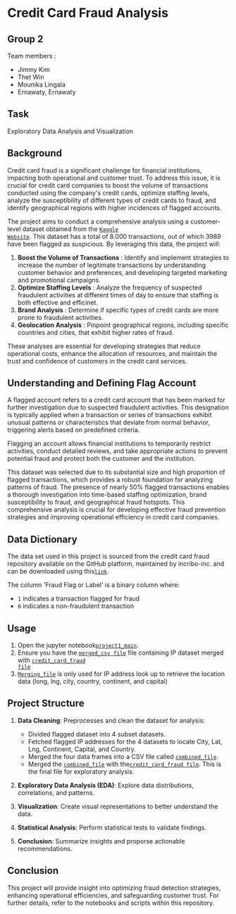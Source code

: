 # Credit Card Fraud Analysis

## Group 2
Team members : 
- Jimmy Kim
- Thet Win
- Mounika Lingala
- Ernawaty, Ernawaty


## Task
Exploratory Data Analysis and Visualization

## Background

Credit card  fraud is a significant challenge for financial institutions, impacting both operational and customer trust. To address this issue, it is crucial for credit card companies to boost the volume of transactions conducted using the company's credit cards, optimize staffing levels, analyze the susceptibility of different types of credit cards to fraud, and identify geographical regions with higher incidences of flagged accounts.

The project aims to conduct a comprehensive analysis using a customer-level dataset obtained from the <code style ="color:blue">[Kaggle Website](https://www.kaggle.com/code/teamincribo/credit-card-fraud-dataset/input)</code>. This dataset has a total of 8.000 transactions, out of which 3989 have been flagged as suspicious. By leveraging this data, the project will:
1. **Boost the Volume of Transactions** : Identify and implement strategies to increase the number of legitimate transactions by understanding customer behavior and preferences, and developing targeted marketing and promotional campaigns.
2. **Optimize Staffing Levels** : Analyze the frequency of suspected fraudulent activities at different times of day to ensure that staffing is both effective and efficinet.
3. **Brand Analysis** : Determine if specific types of credit cards are more prone to fraudulent activities.
4. **Geolocation Analysis** : Pinpoint geographical regions, including specific countries and cities, that exhibit higher rates of fraud. 

These analyses are essential for developing strategies that reduce operational costs, enhance the allocation of resources, and maintain the trust and confidence of customers in the credit card services. 

## Understanding and Defining Flag Account

A flagged account refers to a credit card account that has been marked for further investigation due to suspected fraudulent activities. This designation is typically applied when a transaction or series of transactions exhibit unusual patterns or characteristics that deviate from normal behavior, triggering alerts based on predefined criteria. 

Flagging an account allows financial institutions to temporarily restrict activities, conduct detailed reviews, and take appropriate actions to prevent potential fraud and protect both the customer and the institution.

This dataset was selected due to its substantial size and high proportion of flagged transactions, which provides a robust foundation for analyzing patterns of fraud. 
The presence of nearly 50% flagged transactions enables a thorough investigation into time-based staffing optimization, brand susceptibility to fraud, and geographical fraud hotspots. This comprehensive analysis is crucial for developing effective fraud prevention strategies and improving operational efficiency in credit card companies.

## Data Dictionary
The data set used in this project is sourced from the credit card fraud repository available on the GitHub platform, maintained by incribo-inc. and can be downloaded using this<code style ="color:blue">[link](https://github.com/incribo-inc/credit_card_fraud/blob/main/credit_card_fraud.csv)</code>.

The column 'Fraud Flag or Label' is a binary column where:
- `1` indicates a transaction flagged for fraud
- `0`  indicates a non-fraudulent transaction

## Usage
1. Open the jupyter notebook<code style ="color:blue">[project1_main](https://github.com/Ernawaty2024/project_1_CC_Fraud_analysis/blob/main/project1_main.ipynb)</code>.
2. Ensure you have the <code style ="color:blue">[merged_csv file](resource/merged_file.csv)</code> file containing IP dataset merged with  <code style ="color:blue">[credit_card_fraud file](resource/credit_card_fraud.csv)</code>
3. <code style ="color:blue">[Merging_file](merging_csv.ipynb)</code> is only used for IP address look up to retrieve the location data (long, lng, city, country, continent, and capital)

## Project Structure
1. **Data Cleaning**: Preprocesses and clean the dataset for analysis:
   - Divided flagged dataset into 4 subset datasets. 
   - Fetched flagged IP addresses for the 4 datasets to locate City, Lat, Lng, Continent, Capital, and Country.
   - Merged the four data frames into a CSV file called  <code style ="color:blue">[combined_file](resource/combined_file.csv)</code>.
   - Merged the <code style ="color:blue">[combined_file](resource/combined_file.csv)</code> with the<code style ="color:blue">[credit_card_fraud file](resource/credit_card_fraud.csv)</code>. This is the final file for exploratory analysis.

2. **Exploratory Data Analysis (EDA)**: Explore data distributions, correlations, and patterns.
3. **Visualization**: Create visual representations to better understand the data.
4. **Statistical Analysis**: Perform statistical tests to validate findings.
5. **Conclusion**: Summarize insights and proporse actionable recommendations.

## Conclusion
This project will provide insight into optimizing fraud detection strategies, enhancing operational efficiencies, and safeguarding customer trust. For further details, refer to the notebooks and scripts within this repository.
